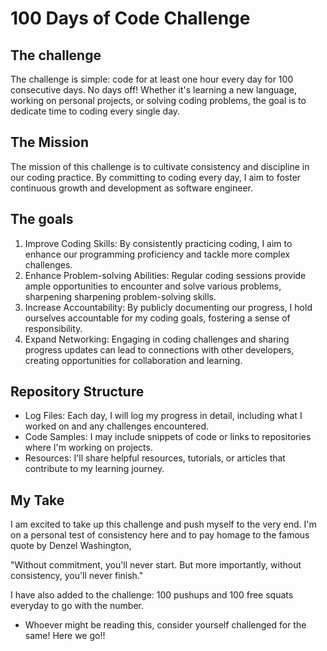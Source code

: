 # 100 Days of Code Challenge

## The challenge
The challenge is simple: code for at least one hour every day for 100 consecutive days. No days off! Whether it's learning a new language, working on personal projects, or solving coding problems, the goal is to dedicate time to coding every single day.

## The Mission
The mission of this challenge is to cultivate consistency and discipline in our coding practice. By committing to coding every day, I aim to foster continuous growth and development as software engineer.

## The goals
1. Improve Coding Skills: 
By consistently practicing coding, I aim to enhance our programming proficiency and tackle more complex challenges.
2. Enhance Problem-solving Abilities:
Regular coding sessions provide ample opportunities to encounter and solve various problems, sharpening sharpening problem-solving skills.
3. Increase Accountability: 
By publicly documenting our progress, I hold ourselves accountable for my coding goals, fostering a sense of responsibility.
4. Expand Networking: 
Engaging in coding challenges and sharing progress updates can lead to connections with other developers, creating opportunities for collaboration and learning.


## Repository Structure
- Log Files: Each day, I will log my progress in detail, including what I worked on and any challenges encountered.
- Code Samples: I may include snippets of code or links to repositories where I'm working on projects.
- Resources: I'll share helpful resources, tutorials, or articles that contribute to my learning journey.

## My Take
I am excited to take up this challenge and push myself to the very end. I'm on a personal test of consistency here and to pay homage to the famous quote by Denzel Washington, 

"Without commitment, you'll never start. But more importantly, without consistency, you'll never finish."

I have also added to the challenge: 100 pushups and 100 free squats everyday to go with the number.

- Whoever might be reading this, consider yourself challenged for the same!
Here we go!!
